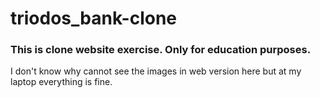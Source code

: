 # triodos_bank-clone
### This is clone website exercise. Only for education purposes. 
I don't know why cannot see the images in web version here but at my laptop everything is fine. 
